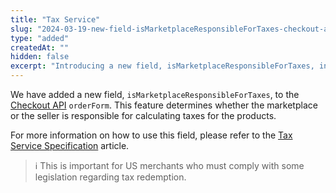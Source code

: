 ```yaml
---
title: "Tax Service"
slug: "2024-03-19-new-field-isMarketplaceResponsibleForTaxes-checkout-api"
type: "added"
createdAt: ""
hidden: false
excerpt: "Introducing a new field, isMarketplaceResponsibleForTaxes, in the Checkout API orderForm. Easily determine tax calculation responsibility between marketplace and seller."
---
```


We have added a new field, `isMarketplaceResponsibleForTaxes`, to the [Checkout API](https://developers.vtex.com/docs/api-reference/checkout-api#overview) `orderForm`. This feature determines whether the marketplace or the seller is responsible for calculating taxes for the products.

For more information on how to use this field, please refer to the [Tax Service Specification](https://developers.vtex.com/docs/guides/tax-services-specification) article.

>ℹ️ This is important for US merchants who must comply with some legislation regarding tax redemption.
